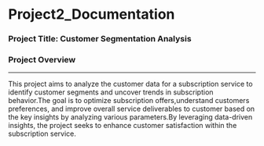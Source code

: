 # Project2_Documentation

### Project Title: Customer Segmentation Analysis

### Project Overview
---
This project aims to analyze the customer data for a subscription service to identify customer segments and uncover trends in subscription behavior.The goal is to optimize subscription offers,understand customers preferences, and improve overall service deliverables to customer based on the key insights by analyzing various parameters.By leveraging data-driven insights, the project seeks to enhance customer satisfaction within the subscription service.

### 
